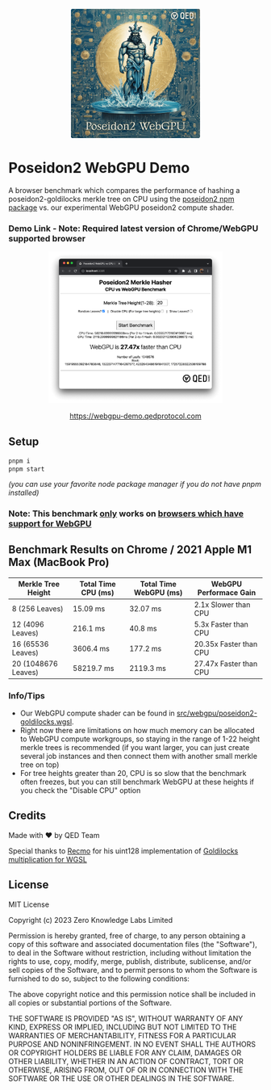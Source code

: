 <p align="center">
  <img height="256" src="public/poseidon2-webgpu-logo.png">
  <h1>Poseidon2 WebGPU Demo</h1> 
  <p>

A browser benchmark which compares the performance of hashing a poseidon2-goldilocks merkle tree on CPU using the <a href="https://github.com/OpenAssetStandards/poseidon2">poseidon2 npm package</a> vs. our experimental WebGPU poseidon2 compute shader.</p>

</p>

### Demo Link - Note: Required latest version of Chrome/WebGPU supported browser
<p align="center">

<a href="https://webgpu-demo.qedprotocol.com">
<img height="300" src="public/demo-screenshot.png">
</a>
<p align="center">
<a href="https://webgpu-demo.qedprotocol.com">
https://webgpu-demo.qedprotocol.com
</a>
</p>
</p>

## Setup
```
pnpm i
pnpm start
```

_(you can use your favorite node package manager if you do not have pnpm installed)_

### Note: This benchmark <u>only</u> works on [browsers which have support for WebGPU](https://caniuse.com/webgpu)

## Benchmark Results on Chrome / 2021 Apple M1 Max (MacBook Pro)

| Merkle Tree Height  | Total Time CPU (ms) | Total Time WebGPU (ms) | WebGPU Performace Gain |
| ------------------- | ------------------- | ---------------------- | ---------------------- |
| 8 (256 Leaves)      | 15.09 ms            | 32.07 ms               | 2.1x Slower than CPU   |
| 12 (4096 Leaves)    | 216.1 ms            | 40.8 ms                | 5.3x Faster than CPU   |
| 16 (65536 Leaves)   | 3606.4 ms           | 177.2 ms               | 20.35x Faster than CPU |
| 20 (1048676 Leaves) | 58219.7 ms          | 2119.3 ms              | 27.47x Faster than CPU |

### Info/Tips

- Our WebGPU compute shader can be found in [src/webgpu/poseidon2-goldilocks.wgsl](src/webgpu/poseidon2-goldilocks.wgsl).
- Right now there are limitations on how much memory can be allocated to WebGPU compute workgroups, so staying in the range of 1-22 height merkle trees is recommended (if you want larger, you can just create several job instances and then connect them with another small merkle tree on top)
- For tree heights greater than 20, CPU is so slow that the benchmark often freezes, but you can still benchmark WebGPU at these heights if you check the "Disable CPU" option

## Credits

Made with ❤️ by QED Team

Special thanks to [Recmo](https://github.com/recmo) for his uint128 implementation of [Goldilocks multiplication for WGSL](https://github.com/recmo/proto-goldilocks-webgpu/blob/cc6ce5d2df8a20ba89484a49f82b0037f8fd5676/shader/goldilocks.wgsl#L50)

## License

MIT License

Copyright (c) 2023 Zero Knowledge Labs Limited

Permission is hereby granted, free of charge, to any person obtaining a copy
of this software and associated documentation files (the "Software"), to deal
in the Software without restriction, including without limitation the rights
to use, copy, modify, merge, publish, distribute, sublicense, and/or sell
copies of the Software, and to permit persons to whom the Software is
furnished to do so, subject to the following conditions:

The above copyright notice and this permission notice shall be included in all
copies or substantial portions of the Software.

THE SOFTWARE IS PROVIDED "AS IS", WITHOUT WARRANTY OF ANY KIND, EXPRESS OR
IMPLIED, INCLUDING BUT NOT LIMITED TO THE WARRANTIES OF MERCHANTABILITY,
FITNESS FOR A PARTICULAR PURPOSE AND NONINFRINGEMENT. IN NO EVENT SHALL THE
AUTHORS OR COPYRIGHT HOLDERS BE LIABLE FOR ANY CLAIM, DAMAGES OR OTHER
LIABILITY, WHETHER IN AN ACTION OF CONTRACT, TORT OR OTHERWISE, ARISING FROM,
OUT OF OR IN CONNECTION WITH THE SOFTWARE OR THE USE OR OTHER DEALINGS IN THE
SOFTWARE.
